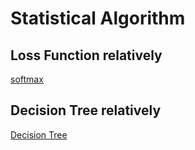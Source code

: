 # Statistical Algorithm

## Loss Function relatively

[softmax](./LossFunc)

## Decision Tree relatively

[Decision Tree](./DecisionTree)
